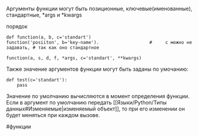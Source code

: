 Аргументы функции могут быть 
позиционные, ключевые(именованные), стандартные, \*args и \*kwargs 

порядок 


```
def function(a, b, c='standart')
function('posiiton', b='key-name').                   #     c можно не задавать, # так как оно стандартное
```
```
function(a, s, d, f, *args, c='standart', **kwargs)
```

Также значение аргументов функции могут быть заданы по умочанию:

```
def test(c='standart'):
	pass
```
Значение по умолчанию вычисляются в момент определения функции. Если в аргумент по умолчанию передать [[Языки/Python/Типы данных#Изменяемые|изменяемый объект]], то при его изменении он будет меняться при каждом вызове.

#функции